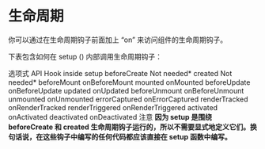 <!--
 * @Author: tangdaoyong
 * @Date: 2021-06-27 17:39:04
 * @LastEditors: tangdaoyong
 * @LastEditTime: 2021-06-27 17:39:47
 * @Description: 生命周期
-->
# 生命周期

你可以通过在生命周期钩子前面加上 “on” 来访问组件的生命周期钩子。

下表包含如何在 setup () 内部调用生命周期钩子：

选项式 API	Hook inside setup
beforeCreate	Not needed*
created	Not needed*
beforeMount	onBeforeMount
mounted	onMounted
beforeUpdate	onBeforeUpdate
updated	onUpdated
beforeUnmount	onBeforeUnmount
unmounted	onUnmounted
errorCaptured	onErrorCaptured
renderTracked	onRenderTracked
renderTriggered	onRenderTriggered
activated	onActivated
deactivated	onDeactivated
注意 **因为 setup 是围绕 beforeCreate 和 created 生命周期钩子运行的，所以不需要显式地定义它们。换句话说，在这些钩子中编写的任何代码都应该直接在 setup 函数中编写。**